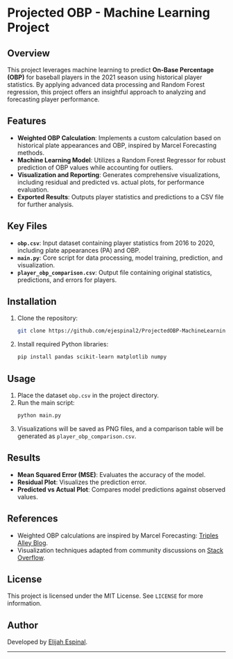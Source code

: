 # Projected OBP - Machine Learning Project

## Overview

This project leverages machine learning to predict **On-Base Percentage (OBP)** for baseball players in the 2021 season using historical player statistics. By applying advanced data processing and Random Forest regression, this project offers an insightful approach to analyzing and forecasting player performance.

## Features

- **Weighted OBP Calculation**: Implements a custom calculation based on historical plate appearances and OBP, inspired by Marcel Forecasting methods.
- **Machine Learning Model**: Utilizes a Random Forest Regressor for robust prediction of OBP values while accounting for outliers.
- **Visualization and Reporting**: Generates comprehensive visualizations, including residual and predicted vs. actual plots, for performance evaluation.
- **Exported Results**: Outputs player statistics and predictions to a CSV file for further analysis.

## Key Files

- **`obp.csv`**: Input dataset containing player statistics from 2016 to 2020, including plate appearances (PA) and OBP.
- **`main.py`**: Core script for data processing, model training, prediction, and visualization.
- **`player_obp_comparison.csv`**: Output file containing original statistics, predictions, and errors for players.

## Installation

1. Clone the repository:
   ```bash
   git clone https://github.com/ejespinal2/ProjectedOBP-MachineLearningProject.git
   ```
2. Install required Python libraries:
   ```bash
   pip install pandas scikit-learn matplotlib numpy
   ```

## Usage

1. Place the dataset `obp.csv` in the project directory.
2. Run the main script:
   ```bash
   python main.py
   ```
3. Visualizations will be saved as PNG files, and a comparison table will be generated as `player_obp_comparison.csv`.

## Results

- **Mean Squared Error (MSE)**: Evaluates the accuracy of the model.
- **Residual Plot**: Visualizes the prediction error.
- **Predicted vs Actual Plot**: Compares model predictions against observed values.

## References

- Weighted OBP calculations are inspired by Marcel Forecasting: [Triples Alley Blog](https://triplesalley.wordpress.com/2010/12/22/marcel-and-forecasting-systems/).
- Visualization techniques adapted from community discussions on [Stack Overflow](https://stackoverflow.com/questions/49992300/python-how-to-show-graph-in-visual-studio-code-itself).

## License

This project is licensed under the MIT License. See `LICENSE` for more information.

## Author

Developed by [Elijah Espinal](https://github.com/ejespinal2).

---
